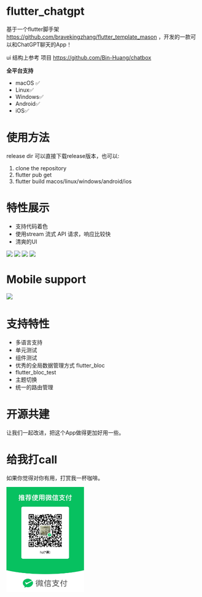 # flutter_chatgpt

基于一个flutter脚手架 https://github.com/bravekingzhang/flutter_template_mason ，开发的一款可以和ChatGPT聊天的App！

ui 结构上参考 项目 https://github.com/Bin-Huang/chatbox

**全平台支持**

- macOS ✅
- Linux✅
- Windows✅
- Android✅
- iOS✅

# 使用方法

release dir  可以直接下载release版本，也可以:

1. clone the repository
2. flutter pub get
3. flutter build macos/linux/windows/android/ios

# 特性展示

- 支持代码着色
- 使用stream 流式 API 请求，响应比较快
- 清爽的UI

<img src="https://github.com/bravekingzhang/flutter_chat_box/blob/main/artificial/20230324_203035.gif"  style="width: 90%;">

<img src="https://github.com/bravekingzhang/flutter_chat_box/blob/main/artificial/WechatIMG249.jpeg"   style="width: 70%;">
<img src="https://github.com/bravekingzhang/flutter_chat_box/blob/main/artificial/WechatIMG250.jpeg"   style="width: 70%;">
<img src="https://github.com/bravekingzhang/flutter_chat_box/blob/main/artificial/WechatIMG251.jpeg"  style="width: 70%;">

# Mobile support

<img src="https://github.com/bravekingzhang/flutter_chat_box/blob/main/artificial/mobile.png"  style="width: 70%;">


# 支持特性

- 多语言支持
- 单元测试
- 组件测试
- 优秀的全局数据管理方式 flutter_bloc
- flutter_bloc_test
- 主题切换
- 统一的路由管理

# 开源共建

让我们一起改进，把这个App做得更加好用一些。

# 给我打call


如果你觉得对你有用，打赏我一杯咖啡。

<img src="https://github.com/bravekingzhang/utools-code2flow-official/blob/main/shoukuanma.png" alt="收款码" style="width: 40%;" />


